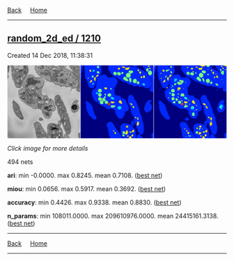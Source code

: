 
[Back](..)&nbsp;&nbsp;&nbsp;&nbsp;&nbsp;[Home](https://leapmanlab.github.io/snapshots)

---

<div class="summary"><a href="1210"><h2>random_2d_ed / 1210</h2></a><p>Created 14 Dec 2018, 11:38:31
</p><a href="1210"><img src="1210/67/1/media/summary.png" align="center"></a><p><i>Click image for more details</i>
</p></div>

494 nets

**ari**: min -0.0000. max 0.8245. mean 0.7108.  ([best net](1210/67/4))

**miou**: min 0.0656. max 0.5917. mean 0.3692.  ([best net](1210/67/1))

**accuracy**: min 0.4426. max 0.9338. mean 0.8830.  ([best net](1210/31/0))

**n_params**: min 108011.0000. max 209610976.0000. mean 24415161.3138.  ([best net](1210/46/0))

---

[Back](..)&nbsp;&nbsp;&nbsp;&nbsp;&nbsp;[Home](https://leapmanlab.github.io/snapshots)

---